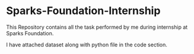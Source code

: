 # Sparks-Foundation-Internship
This Repository contains all the task performed by me during internship at Sparks Foundation.

I have attached dataset along with python file in the code section. 
